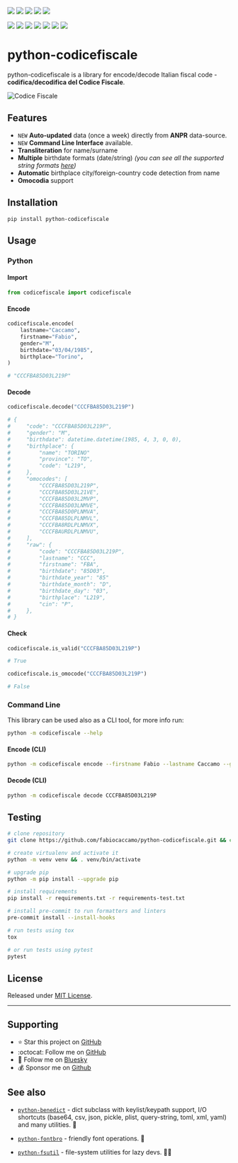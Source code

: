 [![](https://img.shields.io/pypi/pyversions/python-codicefiscale.svg?logoColor=white&color=blue&logo=python)](https://www.python.org/)
[![](https://img.shields.io/pypi/v/python-codicefiscale.svg?color=blue&logo=pypi&logoColor=white)](https://pypi.org/project/python-codicefiscale/)
[![](https://static.pepy.tech/badge/python-codicefiscale/month)](https://pepy.tech/project/python-codicefiscale)
[![](https://img.shields.io/github/stars/fabiocaccamo/python-codicefiscale?logo=github&style=flat)](https://github.com/fabiocaccamo/python-codicefiscale/stargazers)
[![](https://img.shields.io/pypi/l/python-codicefiscale.svg?color=blue&)](https://github.com/fabiocaccamo/python-codicefiscale/blob/main/LICENSE)

[![](https://results.pre-commit.ci/badge/github/fabiocaccamo/python-codicefiscale/main.svg)](https://results.pre-commit.ci/latest/github/fabiocaccamo/python-codicefiscale/main)
[![](https://img.shields.io/github/actions/workflow/status/fabiocaccamo/python-codicefiscale/test-package.yml?branch=main&label=build&logo=github)](https://github.com/fabiocaccamo/python-codicefiscale)
[![](https://img.shields.io/codecov/c/gh/fabiocaccamo/python-codicefiscale?logo=codecov)](https://codecov.io/gh/fabiocaccamo/python-codicefiscale)
[![](https://img.shields.io/codacy/grade/8927f48c9498408f85167da9287edd86?logo=codacy)](https://www.codacy.com/app/fabiocaccamo/python-codicefiscale)
[![](https://img.shields.io/scrutinizer/quality/g/fabiocaccamo/python-codicefiscale?logo=scrutinizer)](https://scrutinizer-ci.com/g/fabiocaccamo/python-codicefiscale/?branch=main)
[![](https://img.shields.io/badge/code%20style-black-000000.svg?logo=python&logoColor=black)](https://github.com/psf/black)
[![](https://img.shields.io/endpoint?url=https://raw.githubusercontent.com/astral-sh/ruff/main/assets/badge/v2.json)](https://github.com/astral-sh/ruff)

# python-codicefiscale
python-codicefiscale is a library for encode/decode Italian fiscal code - **codifica/decodifica del Codice Fiscale**.

![Codice Fiscale](https://user-images.githubusercontent.com/1035294/72058207-fa77dd80-32cf-11ea-8995-52324e7d3efe.png)

## Features
- `NEW` **Auto-updated** data (once a week) directly from **ANPR** data-source.
- `NEW` **Command Line Interface** available.
- **Transliteration** for name/surname
- **Multiple** birthdate formats (date/string) *(you can see all the supported string formats [here](https://github.com/fabiocaccamo/python-codicefiscale/blob/main/tests/test_codicefiscale.py#L81-L140))*
- **Automatic** birthplace city/foreign-country code detection from name
- **Omocodia** support

## Installation
`pip install python-codicefiscale`

## Usage

### Python

#### Import
```python
from codicefiscale import codicefiscale
```
#### Encode
```python
codicefiscale.encode(
    lastname="Caccamo",
    firstname="Fabio",
    gender="M",
    birthdate="03/04/1985",
    birthplace="Torino",
)

# "CCCFBA85D03L219P"
```
#### Decode
```python
codicefiscale.decode("CCCFBA85D03L219P")

# {
#     "code": "CCCFBA85D03L219P",
#     "gender": "M",
#     "birthdate": datetime.datetime(1985, 4, 3, 0, 0),
#     "birthplace": {
#         "name": "TORINO"
#         "province": "TO",
#         "code": "L219",
#     },
#     "omocodes": [
#         "CCCFBA85D03L219P",
#         "CCCFBA85D03L21VE",
#         "CCCFBA85D03L2MVP",
#         "CCCFBA85D03LNMVE",
#         "CCCFBA85D0PLNMVA",
#         "CCCFBA85DLPLNMVL",
#         "CCCFBA8RDLPLNMVX",
#         "CCCFBAURDLPLNMVU",
#     ],
#     "raw": {
#         "code": "CCCFBA85D03L219P",
#         "lastname": "CCC",
#         "firstname": "FBA",
#         "birthdate": "85D03",
#         "birthdate_year": "85"
#         "birthdate_month": "D",
#         "birthdate_day": "03",
#         "birthplace": "L219",
#         "cin": "P",
#     },
# }
```

#### Check
```python
codicefiscale.is_valid("CCCFBA85D03L219P")

# True
```
```python
codicefiscale.is_omocode("CCCFBA85D03L219P")

# False
```

### Command Line
This library can be used also as a CLI tool, for more info run:
```bash
python -m codicefiscale --help
```

#### Encode (CLI)
```bash
python -m codicefiscale encode --firstname Fabio --lastname Caccamo --gender M --birthdate 03/04/1985 --birthplace Torino
```

#### Decode (CLI)
```bash
python -m codicefiscale decode CCCFBA85D03L219P
```

## Testing
```bash
# clone repository
git clone https://github.com/fabiocaccamo/python-codicefiscale.git && cd python-codicefiscale

# create virtualenv and activate it
python -m venv venv && . venv/bin/activate

# upgrade pip
python -m pip install --upgrade pip

# install requirements
pip install -r requirements.txt -r requirements-test.txt

# install pre-commit to run formatters and linters
pre-commit install --install-hooks

# run tests using tox
tox

# or run tests using pytest
pytest
```

## License
Released under [MIT License](LICENSE.txt).

---

## Supporting

- :star: Star this project on [GitHub](https://github.com/fabiocaccamo/python-codicefiscale)
- :octocat: Follow me on [GitHub](https://github.com/fabiocaccamo)
- :blue_heart: Follow me on [Bluesky](https://bsky.app/profile/fabiocaccamo.bsky.social)
- :moneybag: Sponsor me on [Github](https://github.com/sponsors/fabiocaccamo)

## See also

- [`python-benedict`](https://github.com/fabiocaccamo/python-benedict) - dict subclass with keylist/keypath support, I/O shortcuts (base64, csv, json, pickle, plist, query-string, toml, xml, yaml) and many utilities. 📘

- [`python-fontbro`](https://github.com/fabiocaccamo/python-fontbro) - friendly font operations. 🧢

- [`python-fsutil`](https://github.com/fabiocaccamo/python-fsutil) - file-system utilities for lazy devs. 🧟‍♂️
